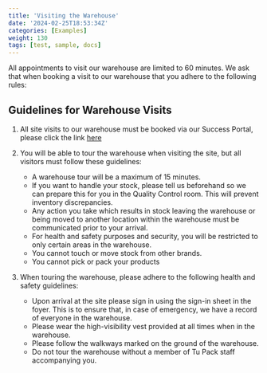 ```yaml
---
title: 'Visiting the Warehouse'
date: '2024-02-25T18:53:34Z'
categories: [Examples]
weight: 130
tags: [test, sample, docs]
---
```


All appointments to visit our warehouse are limited to 60 minutes. We ask that when booking a visit to our warehouse that you adhere to the following rules:

## Guidelines for Warehouse Visits

1. All site visits to our warehouse must be booked via our Success Portal, please click the link [here](#)

2. You will be able to tour the warehouse when visiting the site, but all visitors must follow these guidelines:
	- A warehouse tour will be a maximum of 15 minutes.
    - If you want to handle your stock, please tell us beforehand so we can prepare this for you in the Quality Control room. This will prevent inventory discrepancies. 
	- Any action you take which results in stock leaving the warehouse or being moved to another location within the warehouse must be communicated prior to your arrival. 
    - For health and safety purposes and security, you will be restricted to only certain areas in the warehouse. 
	- You cannot touch or move stock from other brands.
    - You cannot pick or pack your products
3. When touring the warehouse, please adhere to the following health and safety guidelines:
    - Upon arrival at the site please sign in using the sign-in sheet in the foyer. This is to ensure that, in case of emergency, we have a record of everyone in the warehouse.
	- Please wear the high-visibility vest provided at all times when in the warehouse.
    - Please follow the walkways marked on the ground of the warehouse.
	- Do not tour the warehouse without a member of Tu Pack staff accompanying you.
